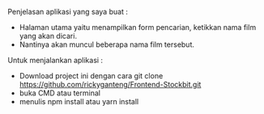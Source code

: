 Penjelasan aplikasi yang saya buat :

- Halaman utama yaitu menampilkan form pencarian, ketikkan nama film yang akan dicari.
- Nantinya akan muncul beberapa nama film tersebut.

Untuk menjalankan aplikasi :

- Download project ini dengan cara git clone https://github.com/rickyganteng/Frontend-Stockbit.git
- buka CMD atau terminal
- menulis npm install atau yarn install
